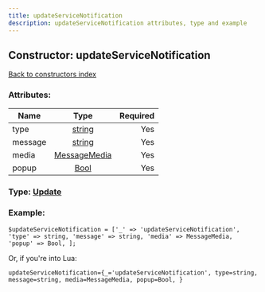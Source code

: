 ```yaml
---
title: updateServiceNotification
description: updateServiceNotification attributes, type and example
---
```

## Constructor: updateServiceNotification  
[Back to constructors index](index.md)



### Attributes:

| Name     |    Type       | Required |
|----------|:-------------:|---------:|
|type|[string](../types/string.md) | Yes|
|message|[string](../types/string.md) | Yes|
|media|[MessageMedia](../types/MessageMedia.md) | Yes|
|popup|[Bool](../types/Bool.md) | Yes|



### Type: [Update](../types/Update.md)


### Example:

```
$updateServiceNotification = ['_' => 'updateServiceNotification', 'type' => string, 'message' => string, 'media' => MessageMedia, 'popup' => Bool, ];
```  

Or, if you're into Lua:  


```
updateServiceNotification={_='updateServiceNotification', type=string, message=string, media=MessageMedia, popup=Bool, }

```



